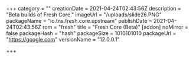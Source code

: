 +++
category = ""
creationDate = 2021-04-24T02:43:56Z
description = "Beta builds of Fresh Core."
imageUrl = "/uploads/slide26.PNG"
packageName = "io.tns.fresh.core.upstream"
publishDate = 2021-04-24T02:43:56Z
rom = "fresh"
title = "Fresh Core (Beta)"
[addon]
noMirror = false
packageHash = "hash"
packageSize = 1010101010
packageUrl = "https://google.com"
versionName = "12.0.0.1"

+++
